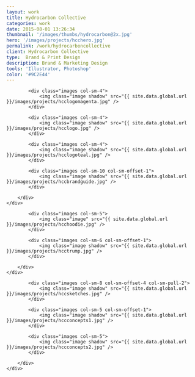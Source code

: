 ```yaml
---
layout: work
title: Hydrocarbon Collective
categories: work
date: 2015-08-01 13:26:34
thumbnail: '/images/thumbs/hydrocarbon@2x.jpg'
hero: '/images/projects/hcchero.jpg'
permalink: /work/hydrocarboncollective
client: Hydrocarbon Collective
type:  Brand & Print Design
description: Brand & Marketing Design
tools: 'Illustrator, Photoshop'
color: '#9C2E44'
---
```


<section class="projectsection">
    <div class="container">
        <div class="row">
  
            <div class="images col-sm-4">
                <img class="image shadow" src="{{ site.data.global.url }}/images/projects/hcclogomagenta.jpg" />
            </div>

            <div class="images col-sm-4">
                <img class="image shadow" src="{{ site.data.global.url }}/images/projects/hcclogo.jpg" />
            </div>
            
            <div class="images col-sm-4">
                <img class="image shadow" src="{{ site.data.global.url }}/images/projects/hcclogoteal.jpg" />
            </div>
            
            <div class="images col-sm-10 col-sm-offset-1">
                <img class="image shadow" src="{{ site.data.global.url }}/images/projects/hccbrandguide.jpg" />
            </div>
            
        </div>   
    </div>
</section>

<section class="projectsection dark">
    <div class="container">
        <div class="row">
  
            <div class="images col-sm-5">
                <img class="image" src="{{ site.data.global.url }}/images/projects/hcchoodie.jpg" />
            </div>

            <div class="images col-sm-6 col-sm-offset-1">
                <img class="image shadow" src="{{ site.data.global.url }}/images/projects/hcctrump.jpg" />
            </div>
            
        </div>   
    </div>
</section>

<section class="projectsection">
    <div class="container">
        <div class="row">
  
            <div class="images col-sm-8 col-sm-offset-4 col-sm-pull-2">
                <img class="image shadow" src="{{ site.data.global.url }}/images/projects/hccsketches.jpg" />
            </div>

            <div class="images col-sm-5 col-sm-offset-1">
                <img class="image shadow" src="{{ site.data.global.url }}/images/projects/hccconcepts1.jpg" />
            </div>
            
            <div class="images col-sm-5">
                <img class="image shadow" src="{{ site.data.global.url }}/images/projects/hccconcepts2.jpg" />
            </div>
            
        </div>   
    </div>
</section>